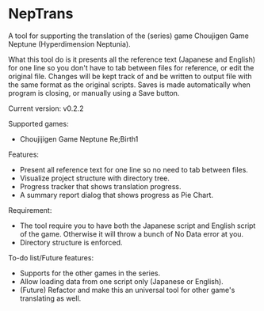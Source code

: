 # NepTrans
A tool for supporting the translation of the (series) game Choujigen Game Neptune (Hyperdimension Neptunia).

What this tool do is it presents all the reference text (Japanese and English) for one line 
so you don't have to tab between files for reference, or edit the original file.
Changes will be kept track of and be written to output file with the same format as the original scripts.
Saves is made automatically when program is closing, or manually using a Save button.

Current version: v0.2.2

Supported games:
- Choujijigen Game Neptune Re;Birth1

Features:
- Present all reference text for one line so no need to tab between files.
- Visualize project structure with directory tree.
- Progress tracker that shows translation progress.
- A summary report dialog that shows progress as Pie Chart.

Requirement:
- The tool require you to have both the Japanese script and English script of the game. Otherwise it will throw a bunch of No Data error at you.
- Directory structure is enforced.

To-do list/Future features:
- Supports for the other games in the series.
- Allow loading data from one script only (Japanese or English).
- (Future) Refactor and make this an universal tool for other game's translating as well.
